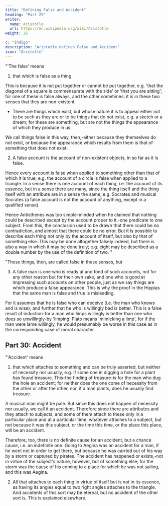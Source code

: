 ```yaml
---
title: "Defining False and Accident"
heading: "Part 29"
writer:
  name: Aristotle 
  url: https://en.wikipedia.org/wiki/Aristotle
weight: 26

c: "indigo"
description: "Aristotle defines False and Accident"
icon: "Aristotle"
---
```



"'The false' means 

1. that which is false as a thing

This is because it is not put together or cannot be put together, e.g. 'that the diagonal of a square is commensurate with the side' or 'that you are sitting'; for one of these is false always, and the other sometimes; it is in these two senses that they are non-existent.

- There are things which exist, but whose nature it is to appear either not to be such as they are or to be things that do not exist, e.g. a sketch or a dream; for these are something, but are not the things the appearance of which they produce in us. 

We call things false in this way, then,-either because they themselves do not exist, or because the appearance which results from them is that of something that does not exist.

2. A false account is the account of non-existent objects, in so far as it is false. 

Hence every account is false when applied to something other than that of which it is true; e.g. the account of a circle is false when applied to a triangle. In a sense there is one account of each thing, i.e. the account of its essence, but in a sense there are many, since the thing itself and the thing itself with an attribute are in a sense the same, e.g. Socrates and musical Socrates (a false account is not the account of anything, except in a qualified sense). 

Hence Antisthenes was too simple-minded when he claimed that nothing could be described except by the account proper to it,-one predicate to one subject. From this, the conclusion used to be drawn that there could be no contradiction, and almost that there could be no error. But it is possible to describe each thing not only by the account of itself, but also by that of something else. This may be done altogether falsely indeed, but there is also a way in which it may be done truly; e.g. eight may be described as a double number by the use of the definition of two. "

"These things, then, are called false in these senses, but 

3. A false man is one who is ready at and fond of such accounts, not for any other reason but for their own sake, and one who is good at impressing such accounts on other people, just as we say things are which produce a false appearance. This is why the proof in the Hippias that the same man is false and true is misleading. 

For it assumes that he is false who can deceive (i.e. the man who knows and is wise); and further that he who is willingly bad is better. This is a false result of induction-for a man who limps willingly is better than one who does so unwillingly-by 'limping' Plato means 'mimicking a limp', for if the man were lame willingly, he would presumably be worse in this case as in the corresponding case of moral character.



## Part 30: Accident

"'Accident' means 

1. that which attaches to something and can be truly asserted, but neither of necessity nor usually, e.g. if some one in digging a hole for a plant has found treasure. This-the finding of treasure-is for the man who dug the hole an accident; for neither does the one come of necessity from the other or after the other, nor, if a man plants, does he usually find treasure. 

A musical man might be pale. But since this does not happen of necessity nor usually, we call it an accident. Therefore since there are attributes and they attach to subjects, and some of them attach to these only in a particular place and at a particular time, whatever attaches to a subject, but not because it was this subject, or the time this time, or the place this place, will be an accident. 

Therefore, too, there is no definite cause for an accident, but a chance cause, i.e. an indefinite one. Going to Aegina was an accident for a man, if he went not in order to get there, but because he was carried out of his way by a storm or captured by pirates. The accident has happened or exists,-not in virtue of the subject's nature, however, but of something else; for the storm was the cause of his coming to a place for which he was not sailing, and this was Aegina.

2. All that attaches to each thing in virtue of itself but is not in its essence, as having its angles equal to two right angles attaches to the triangle. And accidents of this sort may be eternal, but no accident of the other sort is. This is explained elsewhere.